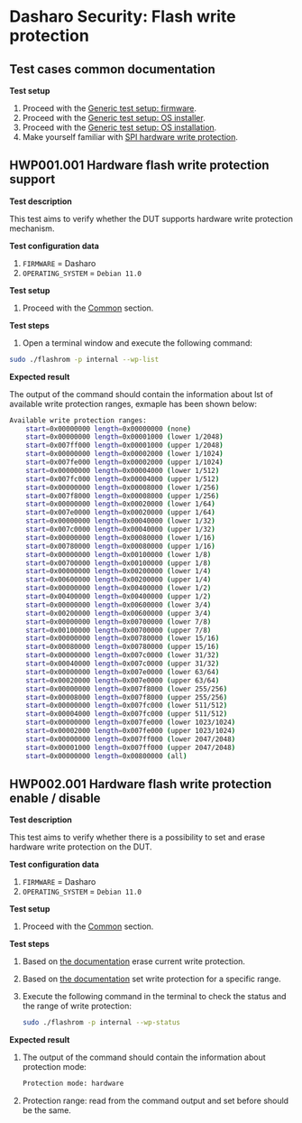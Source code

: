 # Dasharo Security: Flash write protection

## Test cases common documentation

**Test setup**

1. Proceed with the
    [Generic test setup: firmware](../../generic-test-setup/#firmware).
1. Proceed with the
    [Generic test setup: OS installer](../../generic-test-setup/#os-installer).
1. Proceed with the
    [Generic test setup: OS installation](../../generic-test-setup/#os-installation).
1. Make yourself familiar with
    [SPI hardware write protection](../../../variants/asus_kgpe_d16/spi-wp/).

## HWP001.001 Hardware flash write protection support

**Test description**

This test aims to verify whether the DUT supports hardware write protection
mechanism.

**Test configuration data**

1. `FIRMWARE` = Dasharo
1. `OPERATING_SYSTEM` = `Debian 11.0`

**Test setup**

1. Proceed with the [Common](#test-cases-common-documentation) section.

**Test steps**

1. Open a terminal window and execute the following command:

```bash
sudo ./flashrom -p internal --wp-list
```

**Expected result**

The output of the command should contain the information about lst of
available write protection ranges, exmaple has been shown below:

```bash
Available write protection ranges:
	start=0x00000000 length=0x00000000 (none)
	start=0x00000000 length=0x00001000 (lower 1/2048)
	start=0x007ff000 length=0x00001000 (upper 1/2048)
	start=0x00000000 length=0x00002000 (lower 1/1024)
	start=0x007fe000 length=0x00002000 (upper 1/1024)
	start=0x00000000 length=0x00004000 (lower 1/512)
	start=0x007fc000 length=0x00004000 (upper 1/512)
	start=0x00000000 length=0x00008000 (lower 1/256)
	start=0x007f8000 length=0x00008000 (upper 1/256)
	start=0x00000000 length=0x00020000 (lower 1/64)
	start=0x007e0000 length=0x00020000 (upper 1/64)
	start=0x00000000 length=0x00040000 (lower 1/32)
	start=0x007c0000 length=0x00040000 (upper 1/32)
	start=0x00000000 length=0x00080000 (lower 1/16)
	start=0x00780000 length=0x00080000 (upper 1/16)
	start=0x00000000 length=0x00100000 (lower 1/8)
	start=0x00700000 length=0x00100000 (upper 1/8)
	start=0x00000000 length=0x00200000 (lower 1/4)
	start=0x00600000 length=0x00200000 (upper 1/4)
	start=0x00000000 length=0x00400000 (lower 1/2)
	start=0x00400000 length=0x00400000 (upper 1/2)
	start=0x00000000 length=0x00600000 (lower 3/4)
	start=0x00200000 length=0x00600000 (upper 3/4)
	start=0x00000000 length=0x00700000 (lower 7/8)
	start=0x00100000 length=0x00700000 (upper 7/8)
	start=0x00000000 length=0x00780000 (lower 15/16)
	start=0x00080000 length=0x00780000 (upper 15/16)
	start=0x00000000 length=0x007c0000 (lower 31/32)
	start=0x00040000 length=0x007c0000 (upper 31/32)
	start=0x00000000 length=0x007e0000 (lower 63/64)
	start=0x00020000 length=0x007e0000 (upper 63/64)
	start=0x00000000 length=0x007f8000 (lower 255/256)
	start=0x00008000 length=0x007f8000 (upper 255/256)
	start=0x00000000 length=0x007fc000 (lower 511/512)
	start=0x00004000 length=0x007fc000 (upper 511/512)
	start=0x00000000 length=0x007fe000 (lower 1023/1024)
	start=0x00002000 length=0x007fe000 (upper 1023/1024)
	start=0x00000000 length=0x007ff000 (lower 2047/2048)
	start=0x00001000 length=0x007ff000 (upper 2047/2048)
	start=0x00000000 length=0x00800000 (all)
```

## HWP002.001 Hardware flash write protection enable / disable

**Test description**

This test aims to verify whether there is a possibility to set and erase
hardware write protection on the DUT.

**Test configuration data**

1. `FIRMWARE` = Dasharo
1. `OPERATING_SYSTEM` = `Debian 11.0`

**Test setup**

1. Proceed with the [Common](#test-cases-common-documentation) section.

**Test steps**

1. Based on [the documentation](../../../variants/asus_kgpe_d16/spi-wp/)
    erase current write protection.
1. Based on [the documentation](../../../variants/asus_kgpe_d16/spi-wp/)
    set write protection for a specific range.
1. Execute the following command in the terminal to check the status and the
    range of write protection:

    ```bash
    sudo ./flashrom -p internal --wp-status
    ```

**Expected result**

1. The output of the command should contain the information about protection
    mode:

    ```bash
    Protection mode: hardware
    ```

1. Protection range: read from the command output and set before should be the
    same.
